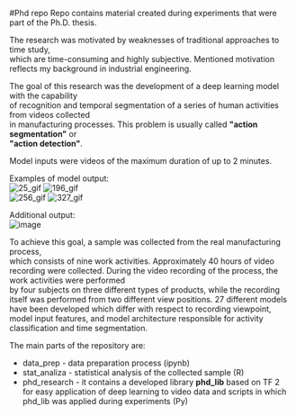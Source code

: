#Phd repo
Repo contains material created during experiments that were part of the Ph.D. thesis.

The research was motivated by weaknesses of traditional approaches to time study,   
which are time-consuming and highly subjective. Mentioned motivation reflects my 
background in industrial engineering.  

The goal of this research was the development of a deep learning model with the capability  
of recognition and temporal segmentation of a series of human activities from videos collected   
in manufacturing processes. This problem is usually called **"action segmentation"** or   
**"action detection"**.

Model inputs were videos of the maximum duration of up to 2 minutes.

Examples of model output:  
![25_gif](https://user-images.githubusercontent.com/34508474/109804982-2fa56480-7c23-11eb-86a3-8c17f60f4261.gif)
![196_gif](https://user-images.githubusercontent.com/34508474/109804991-3338eb80-7c23-11eb-9cb2-cb6c99a60b1d.gif)  
![256_gif](https://user-images.githubusercontent.com/34508474/109805003-3633dc00-7c23-11eb-9815-57abe2f80911.gif)
![327_gif](https://user-images.githubusercontent.com/34508474/109805011-37fd9f80-7c23-11eb-8188-ab54e32b81dc.gif)

Additional output:  
![image](https://user-images.githubusercontent.com/34508474/109805975-662faf00-7c24-11eb-8d07-5139e87bfb6d.png)

To achieve this goal, a sample was collected from the real manufacturing process,  
which consists of nine work activities. Approximately 40 hours of video recording were 
collected. During the video recording of the process, the work activities were performed   
by four subjects on three different types of products, while the recording itself was 
performed from two different view positions. 27 different models have been developed which differ 
with respect to recording viewpoint, model input features, and model architecture responsible 
for activity classification and time segmentation.  

The main parts of the repository are:
* data_prep - data preparation process (ipynb)
* stat_analiza - statistical analysis of the collected sample (R)
* phd_research - it contains a developed library **phd_lib** based on TF 2   
for easy application of deep learning to video data and scripts in 
which phd_lib was applied during experiments (Py)




